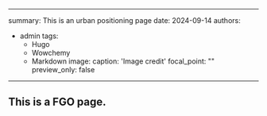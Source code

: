 
---

summary: This is an urban positioning page
date: 2024-09-14
authors: 
- admin
tags:
  - Hugo
  - Wowchemy
  - Markdown
image:
  caption: 'Image credit'
  focal_point: ""
  preview_only: false
---

## This is a FGO page.
